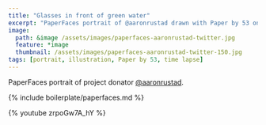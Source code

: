 ```yaml
---
title: "Glasses in front of green water"
excerpt: "PaperFaces portrait of @aaronrustad drawn with Paper by 53 on an iPad."
image: 
  path: &image /assets/images/paperfaces-aaronrustad-twitter.jpg 
  feature: *image
  thumbnail: /assets/images/paperfaces-aaronrustad-twitter-150.jpg
tags: [portrait, illustration, Paper by 53, time lapse]
---
```


PaperFaces portrait of project donator [@aaronrustad](https://twitter.com/aaronrustad).

{% include boilerplate/paperfaces.md %}

{% youtube zrpoGw7A_hY %}
